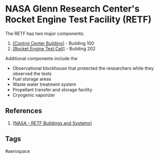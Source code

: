 # NASA Glenn Research Center's Rocket Engine Test Facility (RETF)

The RETF has two major components:  
1. [\[Control Center Building\]](../202202190232) - Building 100  
2. [\[Rocket Engine Test Cell\]](../202202190220) - Building 202  

Additional components include the
* Observational blockhouse that protected the researchers while they observed the tests  
* Fuel storage areas  
* Waste water treatment system
* Propellant transfer and storage facility  
* Cryogenic vaporizer  

## References
1. [\[NASA - RETF Buildings and Systems\]](https://www1.grc.nasa.gov/historic-facilities/rocket-engine-test-facility/retf-buildings-and-systems/#rocket-engine-test-cell-)  

## Tags
#aerospace
